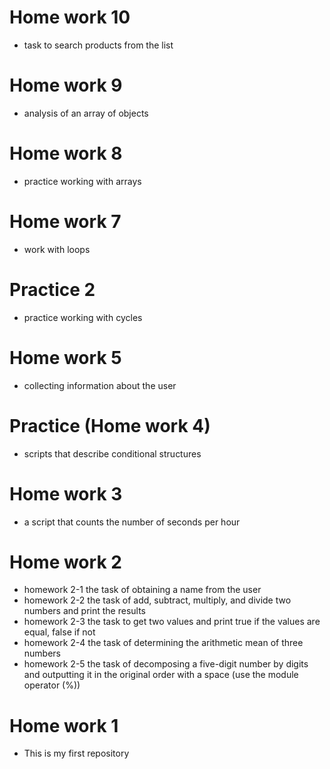 # Home work 10
- task to search products from the list

# Home work 9
- analysis of an array of objects

# Home work 8
- practice working with arrays

# Home work 7
- work with loops

# Practice 2
- practice working with cycles

# Home work 5
- collecting information about the user

# Practice (Home work 4)
- scripts that describe conditional structures

# Home work 3
- a script that counts the number of seconds per hour

# Home work 2
- homework 2-1 the task of obtaining a name from the user
- homework 2-2 the task of add, subtract, multiply, and divide two numbers and print the results
- homework 2-3 the task to get two values and print true if the values are equal, false if not
- homework 2-4 the task of determining the arithmetic mean of three numbers
- homework 2-5 the task of decomposing a five-digit number by digits and outputting it in the original order with a space (use the module operator (%))

# Home work 1
- This is my first repository

